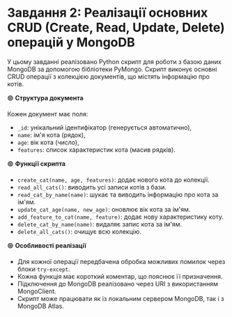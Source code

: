 # Завдання 2: Реалізації основних CRUD (Create, Read, Update, Delete) операцій у MongoDB

У цьому завданні реалізовано Python скрипт для роботи з базою даних MongoDB за допомогою бібліотеки PyMongo. Скрипт виконує основні CRUD операції з колекцією документів, що містять інформацію про котів.

🟢 **Структура документа**

Кожен документ має поля:

- `_id`: унікальний ідентифікатор (генерується автоматично),
- `name`: ім'я кота (рядок),
- `age`: вік кота (число),
- `features`: список характеристик кота (масив рядків).

🟢 **Функції скрипта**

- `create_cat(name, age, features)`: додає нового кота до колекції.
- `read_all_cats()`: виводить усі записи котів з бази.
- `read_cat_by_name(name)`: шукає та виводить інформацію про кота за ім'ям.
- `update_cat_age(name, new_age)`: оновлює вік кота за ім'ям.
- `add_feature_to_cat(name, feature)`: додає нову характеристику коту.
- `delete_cat_by_name(name)`: видаляє запис кота за ім'ям.
- `delete_all_cats()`: очищує всю колекцію.

🟢 **Особливості реалізації**

- Для кожної операції передбачена обробка можливих помилок через блоки `try-except`.
- Кожна функція має короткий коментар, що пояснює її призначення.
- Підключення до MongoDB реалізовано через URI з використанням MongoClient.
- Скрипт може працювати як із локальним сервером MongoDB, так і з MongoDB Atlas.